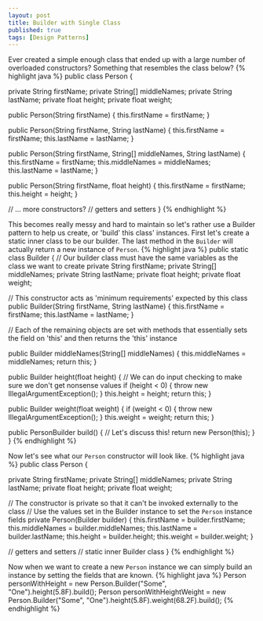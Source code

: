 ```yaml
---
layout: post
title: Builder with Single Class
published: true
tags: [Design Patterns]
---
```


Ever created a simple enough class that ended up with a large number of overloaded constructors? Something that resembles the class below?
{% highlight java %}
public class Person {

  private String firstName;
  private String[] middleNames;
  private String lastName;
  private float height;
  private float weight;

  public Person(String firstName) {
    this.firstName = firstName;
  }

  public Person(String firstName, String lastName) {
    this.firstName = firstName;
    this.lastName = lastName;
  }

  public Person(String firstName, String[] middleNames, String lastName) {
    this.firstName = firstName;
    this.middleNames = middleNames;
    this.lastName = lastName;
  }

  public Person(String firstName, float height) {
    this.firstName = firstName;
    this.height = height;
  }

  // ... more constructors?
  // getters and setters
}
{% endhighlight %}

This becomes really messy and hard to maintain so let's rather use a Builder pattern to help us create, or 'build' this class' instances. First let's create a static inner class to be our builder. The last method in the `Builder` will actually return a new instance of `Person`.
{% highlight java %}
public static class Builder {
  // Our builder class must have the same variables as the class we want to create
  private String firstName;
  private String[] middleNames;
  private String lastName;
  private float height;
  private float weight;

  // This constructor acts as 'minimum requirements' expected by this class
  public Builder(String firstName, String lastName) {
    this.firstName = firstName;
    this.lastName = lastName;
  }

  // Each of the remaining objects are set with methods that essentially sets the field on 'this' and then returns the 'this' instance

  public Builder middleNames(String[] middleNames) {
    this.middleNames = middleNames;
    return this;
  }

  public Builder height(float height) {
    // We can do input checking to make sure we don't get nonsense values
    if (height < 0) {
      throw new IllegalArgumentException();
    }
    this.height = height;
    return this;
  }

  public Builder weight(float weight) {
    if (weight < 0) {
      throw new IllegalArgumentException();
    }
    this.weight = weight;
    return this;
  }

  public PersonBuilder build() { // Let's discuss this!
    return new Person(this);
  }
}
{% endhighlight %}

Now let's see what our `Person` constructor will look like.
{% highlight java %}
public class Person {

  private String firstName;
  private String[] middleNames;
  private String lastName;
  private float height;
  private float weight;

  // The constructor is private so that it can't be invoked externally to the class
  // Use the values set in the Builder instance to set the `Person` instance fields
  private Person(Builder builder) {
    this.firstName = builder.firstName;
    this.middleNames = builder.middleNames;
    this.lastName = builder.lastName;
    this.height = builder.height;
    this.weight = builder.weight;
  }

  // getters and setters
  // static inner Builder class
}
{% endhighlight %}

Now when we want to create a new `Person` instance we can simply build an instance by setting the fields that are known.
{% highlight java %}
Person personWithHeight = new Person.Builder("Some", "One").height(5.8F).build();
Person personWithHeightWeight = new Person.Builder("Some", "One").height(5.8F).weight(68.2F).build();
{% endhighlight %}
